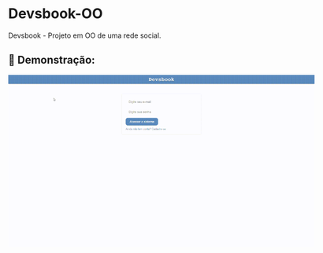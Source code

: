 # Devsbook-OO

Devsbook - Projeto em OO de uma rede social.

## 📖 Demonstração:

<div>
  <img height="350" src="https://raw.githubusercontent.com/devmayara/Devsbook-OO/main/media/uploads/Devsbook-_-Login-Google-Chrome-2022-08-28-17-34-21.gif" style="max-width:200%;"/>
</div>
